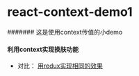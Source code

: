 # react-context-demo1
####### 这是使用context传值的小demo
#### 利用context实现换肤功能
- 对比：
[用redux实现相同的效果](https://codesandbox.io/s/beautiful-wood-xwztg?fontsize=14)


